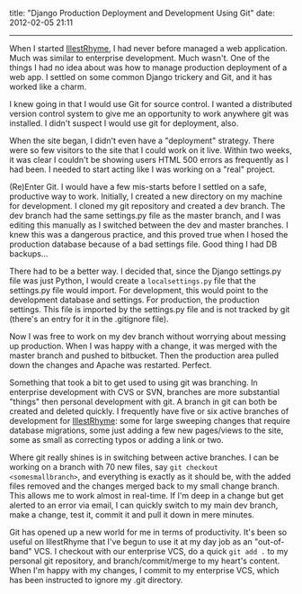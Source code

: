 
title: "Django Production Deployment and Development Using Git"
date: 2012-02-05 21:11


---

When I started [IllestRhyme](http://www.illestrhyme.com), I had never before managed a web application. Much was similar to enterprise development. Much wasn't. One of the things I had no idea about was how to manage production deployment of a web app. I settled on some common Django trickery and Git, and it has worked like a charm.

I knew going in that I would use Git for source control. I wanted a distributed version control system to give me an opportunity to work anywhere git was installed. I didn't suspect I would use git for deployment, also. 

When the site began, I didn't even have a "deployment" strategy. There were so few visitors to the site that I could work on it live. Within two weeks, it was clear I couldn't be showing users HTML 500 errors as frequently as I had been. I needed to start acting like I was working on a "real" project.

(Re)Enter Git. <!-- more -->I would have a few mis-starts before I settled on a safe, productive way to work. Initially, I created a new directory on my machine for development. I cloned my git repository and created a dev branch. The dev branch had the same settings.py file as the master branch, and I was editing this manually as I switched between the dev and master branches. I knew this was a dangerous practice, and this proved true when I hosed the production database because of a bad settings file. Good thing I had DB backups... 

There had to be a better way. I decided that, since the Django settings.py file was just Python, I would create a `localsettings.py` file that the settings.py file would import. For development, this would point to the development database and settings. For production, the production settings. This file is imported by the settings.py file and is not tracked by git (there's an entry for it in the .gitignore file).

Now I was free to work on my dev branch without worrying about messing up production. When I was happy with a change, it was merged with the master branch and pushed to bitbucket. Then the production area pulled down the changes and Apache was restarted. Perfect.

Something that took a bit to get used to using git was branching. In enterprise development with CVS or SVN, branches are more substantial "things" then personal development with git. A branch in git can both be created and deleted quickly. I frequently have five or six active branches of development for [IllestRhyme](http://www.illestrhyme.com): some for large sweeping changes that require database migrations, some just adding a few new pages/views to the site, some as small as correcting typos or adding a link or two. 

Where git really shines is in switching between active branches. I can be working on a branch with 70 new files, say `git checkout <somesmallbranch>`, and everything is exactly as it should be, with the added files removed and the changes merged back to my small change branch. This allows me to work almost in real-time. If I'm deep in a change but get alerted to an error via email, I can quickly switch to my main dev branch, make a change, test it, commit it and pull it down in mere minutes.

Git has opened up a new world for me in terms of productivity. It's been so useful on IllestRhyme that I've begun to use it at my day job as an "out-of-band" VCS. I checkout with our enterprise VCS, do a quick `git add .` to my personal git repository, and branch/commit/merge to my heart's content. When I'm happy with my changes, I commit to my enterprise VCS, which has been instructed to ignore my .git directory. 
